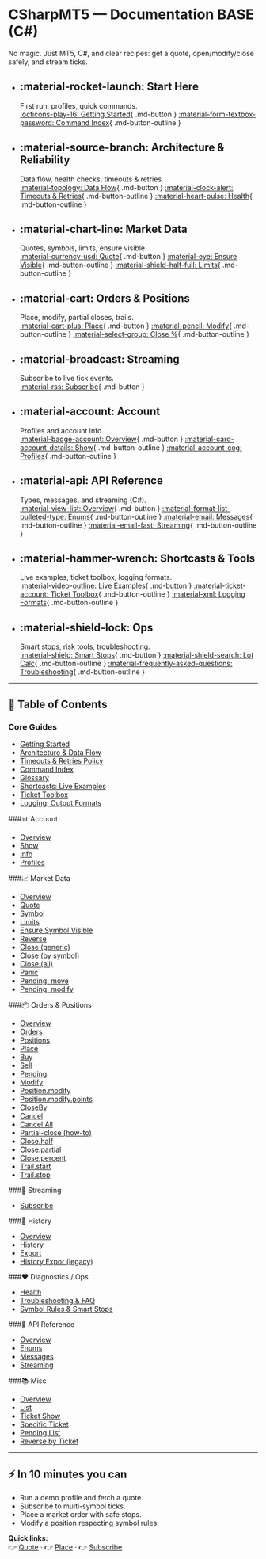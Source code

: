 # CSharpMT5 — Documentation BASE (C#)

No magic. Just MT5, C#, and clear recipes: get a quote, open/modify/close safely, and stream ticks.

<div class="grid cards" markdown>

-   :material-rocket-launch: **Start Here**
    ---
    First run, profiles, quick commands.
    <br>
    [:octicons-play-16: Getting Started](Getting_Started.md){ .md-button }
    [:material-form-textbox-password: Command Index](Command_Index.md){ .md-button-outline }

-   :material-source-branch: **Architecture & Reliability**
    ---
    Data flow, health checks, timeouts & retries.
    <br>
    [:material-topology: Data Flow](Architecture_DataFlow.md){ .md-button }
    [:material-clock-alert: Timeouts & Retries](Timeouts_RetriesPolicy.md){ .md-button-outline }
    [:material-heart-pulse: Health](Diagnostics/Health.md){ .md-button-outline }

-   :material-chart-line: **Market Data**
    ---
    Quotes, symbols, limits, ensure visible.
    <br>
    [:material-currency-usd: Quote](Market_Data/Quote.md){ .md-button }
    [:material-eye: Ensure Visible](Market_Data/Ensure_Symbol_Visible.md){ .md-button-outline }
    [:material-shield-half-full: Limits](Market_Data/Limits.md){ .md-button-outline }

-   :material-cart: **Orders & Positions**
    ---
    Place, modify, partial closes, trails.
    <br>
    [:material-cart-plus: Place](Orders_Positions/Place.md){ .md-button }
    [:material-pencil: Modify](Orders_Positions/Modify.md){ .md-button-outline }
    [:material-select-group: Close %](Orders_Positions/Close.percent.md){ .md-button-outline }

-   :material-broadcast: **Streaming**
    ---
    Subscribe to live tick events.
    <br>
    [:material-rss: Subscribe](Streaming/Subscribe.md){ .md-button }

-   :material-account: **Account**
    ---
    Profiles and account info.
    <br>
    [:material-badge-account: Overview](Account/Overview.md){ .md-button }
    [:material-card-account-details: Show](Account/Show.md){ .md-button-outline }
    [:material-account-cog: Profiles](Account/Profiles.md){ .md-button-outline }

-   :material-api: **API Reference**
    ---
    Types, messages, and streaming (C#).
    <br>
    [:material-view-list: Overview](API_Reference/Overview.md){ .md-button }
    [:material-format-list-bulleted-type: Enums](API_Reference/Enums.md){ .md-button-outline }
    [:material-email: Messages](API_Reference/Messages.md){ .md-button-outline }
    [:material-email-fast: Streaming](API_Reference/Streaming.md){ .md-button-outline }

-   :material-hammer-wrench: **Shortcasts & Tools**
    ---
    Live examples, ticket toolbox, logging formats.
    <br>
    [:material-video-outline: Live Examples](Shortcasts_LiveExamples.md){ .md-button }
    [:material-ticket-account: Ticket Toolbox](Ticket_Toolbox.md){ .md-button-outline }
    [:material-xml: Logging Formats](Logging_OutputFormats.md){ .md-button-outline }

-   :material-shield-lock: **Ops**
    ---
    Smart stops, risk tools, troubleshooting.
    <br>
    [:material-shield: Smart Stops](SymbolRules_SmartStops.md){ .md-button }
    [:material-shield-search: Lot Calc](Risk_Tools/Lot.calc.md){ .md-button-outline }
    [:material-frequently-asked-questions: Troubleshooting](Troubleshooting%28FAQ%29.md){ .md-button-outline }
</div>

---

## 📑 Table of Contents

### Core Guides
- [Getting Started](Getting_Started.md)
- [Architecture & Data Flow](Architecture_DataFlow.md)
- [Timeouts & Retries Policy](Timeouts_RetriesPolicy.md)
- [Command Index](Command_Index.md)
- [Glossary](Glossary.md)
- [Shortcasts: Live Examples](Shortcasts_LiveExamples.md)
- [Ticket Toolbox](Ticket_Toolbox.md)
- [Logging: Output Formats](Logging_OutputFormats.md)

###📊 Account
- [Overview](Account/Overview.md)
- [Show](Account/Show.md)
- [Info](Account/Info.md)
- [Profiles](Account/Profiles.md)

###📈 Market Data
- [Overview](Market_Data/Market_Data_Overview.md)
- [Quote](Market_Data/Quote.md)
- [Symbol](Market_Data/Symbol.md)
- [Limits](Market_Data/Limits.md)
- [Ensure Symbol Visible](Market_Data/Ensure_Symbol_Visible.md)
- [Reverse](Market_Data/Reverse.md)
- [Close (generic)](Market_Data/Close.md)
- [Close (by symbol)](Market_Data/Close-symbol.md)
- [Close (all)](Market_Data/Close-all.md)
- [Panic](Market_Data/Panic.md)
- [Pending: move](Market_Data/Pending.move.md)
- [Pending: modify](Market_Data/Pending.modify.md)

###📦 Orders & Positions
- [Overview](Orders_Positions/Orders_Positions_Overview.md)
- [Orders](Orders_Positions/Orders.md)
- [Positions](Orders_Positions/Positions.md)
- [Place](Orders_Positions/Place.md)
- [Buy](Orders_Positions/Buy.md)
- [Sell](Orders_Positions/Sell.md)
- [Pending](Orders_Positions/Pending.md)
- [Modify](Orders_Positions/Modify.md)
- [Position.modify](Orders_Positions/Position.modify.md)
- [Position.modify.points](Orders_Positions/Position.modify.points.md)
- [CloseBy](Orders_Positions/CloseBy.md)
- [Cancel](Orders_Positions/Cancel.md)
- [Cancel All](Orders_Positions/Cancel_All.md)
- [Partial-close (how-to)](Orders_Positions/Partial-close.md)
- [Close.half](Orders_Positions/Close.half.md)
- [Close.partial](Orders_Positions/Close.partial.md)
- [Close.percent](Orders_Positions/Close.percent.md)
- [Trail.start](Orders_Positions/Trail.start.md)
- [Trail.stop](Orders_Positions/Trail.stop.md)

###🔁 Streaming
- [Subscribe](Streaming/Subscribe.md)

###📄 History
- [Overview](History/History_Overview.md)
- [History](History/History.md)
- [Export](History/History_export.md)
- [History Expor (legacy)](History_Expor.md)

###❤️ Diagnostics / Ops
- [Health](Diagnostics/Health.md)
- [Troubleshooting & FAQ](Troubleshooting%28FAQ%29.md)
- [Symbol Rules & Smart Stops](SymbolRules_SmartStops.md)

###📘 API Reference
- [Overview](API_Reference/Overview.md)
- [Enums](API_Reference/Enums.md)
- [Messages](API_Reference/Messages.md)
- [Streaming](API_Reference/Streaming.md)

###📚 Misc
- [Overview](Misc/Misc_Overview.md)
- [List](Misc/List.md)
- [Ticket Show](Misc/Ticket_Show.md)
- [Specific Ticket](Misc/Specific_Ticket.md)
- [Pending List](Misc/Pending_List.md)
- [Reverse by Ticket](Misc/Reverse_Ticket.md)

---

## ⚡ In 10 minutes you can
- Run a demo profile and fetch a quote.
- Subscribe to multi-symbol ticks.
- Place a market order with safe stops.
- Modify a position respecting symbol rules.

**Quick links:**  
👉 [Quote](Market_Data/Quote.md) · 👉 [Place](Orders_Positions/Place.md) · 👉 [Subscribe](Streaming/Subscribe.md)
